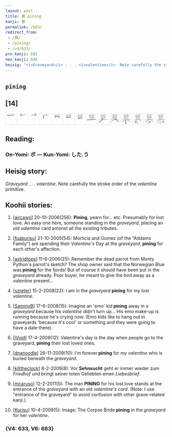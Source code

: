 ```yaml
---
layout: post
title: 慕 pining
kanji: 慕
permalink: /683/
redirect_from:
 - /慕/
 - /pining/
 - /v4/633/
pre_kanji: 682
nex_kanji: 684
heisig: "<i>Graveyard</i> . . . <i>valentine</i>. Note carefully the stroke order of the <i>valentine</i> primitive."
---
```


## `pining`

## [14]

<div class="stroke"><img src="../images/E68595.png" /></div>

## Reading:

### On-Yomi: ボ &mdash; Kun-Yomi: した.う

## Heisig story:

<i>Graveyard</i> . . . <i>valentine</i>. Note carefully the stroke order of the <i>valentine</i> primitive.

## Koohii stories:

1) [<a href="http://kanji.koohii.com/profile/aircawn">aircawn</a>] 20-10-2006(256): <strong>Pining</strong>, yearn for... etc. Presumably for lost love. An easy one here, someone standing in the <em>graveyard</em>, placing an old <em>valentine</em> card amonst all the existing tributes.

2) [<a href="http://kanji.koohii.com/profile/fuaburisu">fuaburisu</a>] 21-10-2005(54): Morticia and Gomez (of the “Addams Family”) are spending their <em>Valentine&#039;s</em> Day at the <em>graveyard</em>,<strong> pining</strong> for each other&#039;s affection.

3) [<a href="http://kanji.koohii.com/profile/astridtops">astridtops</a>] 11-6-2006(25): Remember the dead parrot from Monty Python&#039;s parrot&#039;s sketch? The shop owner said that the Norwegian Blue was<strong> pining</strong> for the fjords! But of course it should have been put in the <em>graveyard</em> already. Poor buyer, he meant to give the bird away as a <em>valentine</em> present...

4) [<a href="http://kanji.koohii.com/profile/szreter">szreter</a>] 15-2-2008(22): I am in the <em>graveyard</em> <strong>pining</strong> for my lost <em>valentine</em>.

5) [<a href="http://kanji.koohii.com/profile/SammyB">SammyB</a>] 17-6-2008(15): Imagine an &#039;emo&#039; kid<strong> pining</strong> away in a <em>graveyard</em> because his <em>valentine</em> didn&#039;t turn up... His emo make-up is running because he&#039;s crying now. (Emo kids like to hang out in graveyards &#039;because it&#039;s cool&#039; or something and they were going to have a date there).

6) [<a href="http://kanji.koohii.com/profile/iVoid">iVoid</a>] 17-4-2008(12): Valentine&#039;s day is the day when people go to the graveyard,<strong> pining</strong> their lost loved ones.

7) [<a href="http://kanji.koohii.com/profile/dnanoodle">dnanoodle</a>] 26-11-2009(10): I&#039;m forever<strong> pining</strong> for my <em>valentine</em> who is buried beneath the <em>graveyard</em>.

8) [<a href="http://kanji.koohii.com/profile/killtheclock">killtheclock</a>] 8-2-2009(8): Vor <strong>Sehnsucht</strong> geht er immer wieder zum <em>Friedhof</em> und bringt seiner toten Geliebten einen <em>Liebesbrief</em>.

9) [<a href="http://kanji.koohii.com/profile/mcaruso">mcaruso</a>] 12-2-2011(5): The man<strong> PINING</strong> for his lost love stands at the entrance of the <em>graveyard</em> with an old <em>valentine&#039;s card</em>. (Note: I use &quot;entrance of the graveyard&quot; to avoid confusion with other grave-related kanji.).

10) [<a href="http://kanji.koohii.com/profile/Kurisu">Kurisu</a>] 10-4-2008(5): Image: The Corpse Bride <strong>pining</strong> in the <em>graveyard</em> for her <em>valentine</em>.

### {V4: 633, V6: 683}

